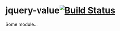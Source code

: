# jquery-value[![Build Status](https://secure.travis-ci.org/simonfan/jquery-value.png?branch=master)](http://travis-ci.org/simonfan/jquery-value)

Some module...
